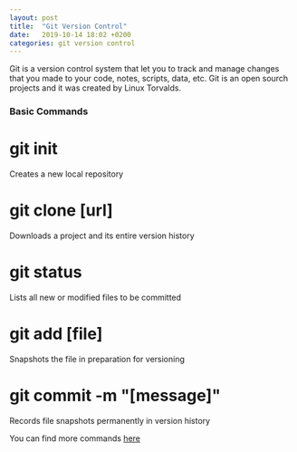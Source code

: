 ```yaml
---
layout: post
title:  "Git Version Control"
date:   2019-10-14 18:02 +0200
categories: git version control  
---
```


Git is a version control system  that let you to track and manage changes that you made to your code, notes, scripts, data, etc. Git is an open sourch projects and it was created by Linux Torvalds.

### Basic Commands

# git init
Creates a new local repository

# git clone [url]
Downloads a project and its entire version history

# git status
Lists all new or modified files to be committed

# git add [file]
Snapshots the file in preparation for versioning

# git commit -m "[message]"
Records file snapshots permanently in version history

You can find more commands [here](https://github.github.com/training-kit/downloads/github-git-cheat-sheet.pdf)


